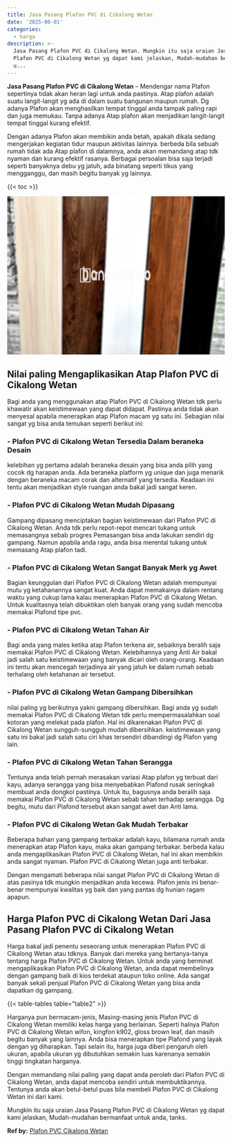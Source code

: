 ```yaml
---
title: Jasa Pasang Plafon PVC di Cikalong Wetan
date: '2025-08-01'
categories:
  - harga
description: >-
  Jasa Pasang Plafon PVC di Cikalong Wetan. Mungkin itu saja uraian Jasa Pasang
  Plafon PVC di Cikalong Wetan yg dapat kami jelaskan, Mudah-mudahan bermanfaat
  u...
---
```


**Jasa Pasang Plafon PVC di Cikalong Wetan** – Mendengar nama Plafon sepertinya tidak akan heran lagi untuk anda pastinya. Atap plafon adalah suatu langit-langit yg ada di dalam suatu bangunan maupun rumah. Dg adanya Plafon akan menghasilkan tempat tinggal anda tampak paling rapi dan juga memukau. Tanpa adanya Atap plafon akan menjadikan langit-langit tempat tinggal kurang efektif.

Dengan adanya Plafon akan membikin anda betah, apakah dikala sedang mengerjakan kegiatan tidur maupun aktivitas lainnya. berbeda bila sebuah rumah tidak ada Atap plafon di dalamnya, anda akan memandang atap tdk nyaman dan kurang efektif rasanya. Berbagai persoalan bisa saja terjadi seperti banyaknya debu yg jatuh, ada binatang seperti tikus yang mengganggu, dan masih begitu banyak yg lainnya.

{{< toc >}}

![Jasa Pasang Plafon PVC di Cikalong Wetan](/images/flafond-pvc-murah19.png)

## Nilai paling Mengaplikasikan Atap Plafon PVC di Cikalong Wetan

Bagi anda yang menggunakan atap Plafon PVC di Cikalong Wetan tdk perlu khawatir akan keistimewaan yang dapat didapat. Pastinya anda tidak akan menyesal apabila menerapkan atap Plafon macam yg satu ini. Sebagian nilai sangat yg bisa anda temukan seperti berikut ini:

### \- Plafon PVC di Cikalong Wetan Tersedia Dalam beraneka Desain

kelebihan yg pertama adalah beraneka desain yang bisa anda pilih yang cocok dg harapan anda. Ada beraneka platform yg unique dan juga menarik dengan beraneka macam corak dan alternatif yang tersedia. Keadaan ini tentu akan menjadikan style ruangan anda bakal jadi sangat keren.

### \- Plafon PVC di Cikalong Wetan Mudah Dipasang

Gampang dipasang menciptakan bagian keistimewaan dari Plafon PVC di Cikalong Wetan. Anda tdk perlu repot-repot mencari tukang untuk memasangnya sebab progres Pemasangan bisa anda lakukan sendiri dg gampang. Namun apabila anda ragu, anda bisa merental tukang untuk memasang Atap plafon tadi.

### \- Plafon PVC di Cikalong Wetan Sangat Banyak Merk yg Awet

Bagian keunggulan dari Plafon PVC di Cikalong Wetan adalah mempunyai mutu yg ketahanannya sangat kuat. Anda dapat memakainya dalam rentang waktu yang cukup lama kalau menerapkan Plafon PVC di Cikalong Wetan. Untuk kualitasnya telah dibuktikan oleh banyak orang yang sudah mencoba memakai Plafond tipe pvc.

### \- Plafon PVC di Cikalong Wetan Tahan Air

Bagi anda yang males ketika atap Plafon terkena air, sebaiknya beralih saja memakai Plafon PVC di Cikalong Wetan. Kelebihannya yang Anti Air bakal jadi salah satu keistimewaan yang banyak dicari oleh orang-orang. Keadaan ini tentu akan mencegah terjadinya air yang jatuh ke dalam rumah sebab terhalang oleh ketahanan air tersebut.

### \- Plafon PVC di Cikalong Wetan Gampang Dibersihkan

nilai paling yg berikutnya yakni gampang dibersihkan. Bagi anda yg sudah memakai Plafon PVC di Cikalong Wetan tdk perlu mempermasalahkan soal kotoran yang melekat pada plafon. Hal ini dikarenakan Plafon PVC di Cikalong Wetan sungguh-sungguh mudah dibersihkan. keistimewaan yang satu ini bakal jadi salah satu ciri khas tersendiri dibandingi dg Plafon yang lain.

### \- Plafon PVC di Cikalong Wetan Tahan Serangga

Tentunya anda telah pernah merasakan variasi Atap plafon yg terbuat dari kayu, adanya serangga yang bisa menyebabkan Plafond rusak seringkali membuat anda dongkol pastinya. Untuk itu, bagusnya anda beralih saja memakai Plafon PVC di Cikalong Wetan sebab tahan terhadap serangga. Dg begitu, mutu dari Plafond tersebut akan sangat awet dan Anti lama.

### \- Plafon PVC di Cikalong Wetan Gak Mudah Terbakar

Beberapa bahan yang gampang terbakar adalah kayu, bilamana rumah anda menerapkan atap Plafon kayu, maka akan gampang terbakar. berbeda kalau anda mengaplikasikan Plafon PVC di Cikalong Wetan, hal ini akan membikin anda sangat nyaman. Plafon PVC di Cikalong Wetan juga anti terbakar.

Dengan mengamati beberapa nilai sangat Plafon PVC di Cikalong Wetan di atas pasinya tdk mungkin menjadikan anda kecewa. Plafon jenis ini benar-benar mempunyai kwalitas yg baik dan yang pantas dg hunian ragam apapun.

## Harga Plafon PVC di Cikalong Wetan Dari Jasa Pasang Plafon PVC di Cikalong Wetan

Harga bakal jadi penentu seseorang untuk menerapkan Plafon PVC di Cikalong Wetan atau tdknya. Banyak dari mereka yang bertanya-tanya tentang harga Plafon PVC di Cikalong Wetan. Untuk anda yang berminat mengaplikasikan Plafon PVC di Cikalong Wetan, anda dapat membelinya dengan gampang baik di kios terdekat ataupun toko online. Ada sangat banyak sekali penjual Plafon PVC di Cikalong Wetan yang bisa anda dapatkan dg gampang.

{{< table-tables table="table2" >}}

Harganya pun bermacam-jenis, Masing-masing jenis Plafon PVC di Cikalong Wetan memiliki kelas harga yang berlainan. Seperti halnya Plafon PVC di Cikalong Wetan wifon, kingfon k902, gloss brown leaf, dan masih begitu banyak yang lainnya. Anda bisa menerapkan tipe Plafond yang layak dengan yg diharapkan. Tapi selain itu, harga juga diberi pengaruh oleh ukuran, apabila ukuran yg dibutuhkan semakin luas karenanya semakin tinggi tingkatan harganya.

Dengan memandang nilai paling yang dapat anda peroleh dari Plafon PVC di Cikalong Wetan, anda dapat mencoba sendiri untuk membuktikannya. Tentunya anda akan betul-betul puas bila membeli Plafon PVC di Cikalong Wetan ini dari kami.

Mungkin itu saja uraian Jasa Pasang Plafon PVC di Cikalong Wetan yg dapat kami jelaskan, Mudah-mudahan bermanfaat untuk anda, tanks.

**Ref by:** [Plafon PVC Cikalong Wetan](https://id.wikipedia.org/wiki/Plafon)
